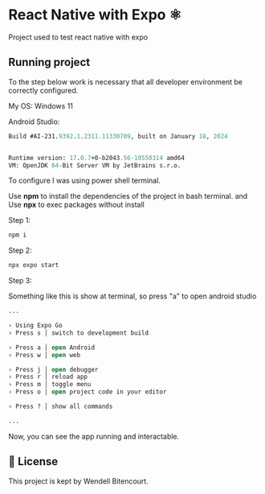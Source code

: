 # React Native with Expo ⚛️

Project used to test react native with expo

## Running project

To the step below work is necessary that all developer environment be correctly configured.

My OS: Windows 11

Android Studio:

```cl
Build #AI-231.9392.1.2311.11330709, built on January 18, 2024


Runtime version: 17.0.7+0-b2043.56-10550314 amd64
VM: OpenJDK 64-Bit Server VM by JetBrains s.r.o.
```

To configure I was using power shell terminal.

Use **npm** to install the dependencies of the project in bash terminal.
and
Use **npx** to exec packages without install

Step 1:

```cl
npm i
```

Step 2:

```cl
npx expo start
```

Step 3:

Something like this is show at terminal, so press "a" to open android studio

```cl
...

› Using Expo Go
› Press s │ switch to development build

› Press a │ open Android
› Press w │ open web

› Press j │ open debugger
› Press r │ reload app
› Press m │ toggle menu
› Press o │ open project code in your editor

› Press ? │ show all commands

...
```

Now, you can see the app running and interactable.

## 📄 License

This project is kept by Wendell Bitencourt.

<br />
